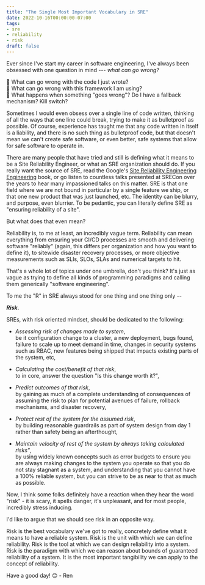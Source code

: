 ```yaml
---
title: "The Single Most Important Vocabulary in SRE"
date: 2022-10-16T00:00:00-07:00
tags: 
- sre
- reliability
- risk 
draft: false
---
```

Ever since I've start my career in software engineering, I've always been obsessed with one question in mind --- _what can go wrong?_

💭 What can go wrong with the code I just wrote?  
💭 What can go wrong with this framework I am using?  
💭 What happens when something "goes wrong"? Do I have a fallback mechanism? Kill switch?  

Sometimes I would even obsess over a single line of code written, thinking of all the ways that one line could break, trying to make it as bulletproof as possible. Of course, experience has taught me that any code written in itself is a liability, and there is no such thing as bulletproof code, but that doesn't mean we can't create safe software, or even better, safe systems that allow for safe software to operate in.

There are many people that have tried and still is defining what it means to be a Site Reliability Engineer, or what an SRE organization should do. If you really want the source of SRE, read the Google's [Site Reliability Engineering Engineering](https://sre.google/sre-book/table-of-contents/) book, or go listen to countless talks presented at SRECon over the years to hear many impassioned talks on this matter. SRE is that one field where we are not bound in particular by a single feature we ship, or that one new product that was just launched, etc. The identity can be blurry, and purpose, even blurrier. To be pedantic, you can literally define SRE as "ensuring reliability of a site".

But what does that even mean?

Reliability is, to me at least, an incredibly vague term. Reliability can mean everything from ensuring your CI/CD processes are smooth and delivering software "reliably" (again, this differs per organization and how you want to define it), to sitewide disaster recovery processes, or more objective measurements such as SLIs, SLOs, SLAs and numerical targets to hit. 

That's a whole lot of topics under one umbrella, don't you think? It's just as vague as trying to define all kinds of programming paradigms and calling them generically "software engineering". 

To me the "R" in SRE always stood for one thing and one thing only --

***Risk.***

SREs, with risk oriented mindset, should be dedicated to the following:
- *Assessing risk of changes made to system*,  
be it configuration change to a cluster, a new deployment, bugs found, failure to scale up to meet demand in time, changes in security systems such as RBAC, new features being shipped that impacts existing parts of the system, etc,

- *Calculating the cost/benefit of that risk*,  
to in core, answer the question "Is this change worth it?",

- *Predict outcomes of that risk*,  
by gaining as much of a complete understanding of consequences of assuming the risk to plan for potential avenues of failure, rollback mechanisms, and disaster recovery,

- *Protect rest of the system for the assumed risk*,  
by building reasonable guardrails as part of system design from day 1 rather than safety being an afterthought, 

- *Maintain velocity of rest of the system by always taking calculated risks"*,  
by using widely known concepts such as error budgets to ensure you are always making changes to the system you operate so that you do not stay stagnant as a system, and understanding that you cannot have a 100% reliable system, but you can strive to be as near to that as much as possible.

Now, I think some folks definitely have a reaction when they hear the word "risk" - it is scary, it spells danger, it's unpleasant, and for most people, incredibly stress inducing. 

I'd like to argue that we should see risk in an opposite way.

Risk is the best vocabulary we've got to really, concretely define what it means to have a reliable system. Risk is the unit with which we can define reliability. Risk is the tool at which we can design reliability into a system. Risk is the paradigm with which we can reason about bounds of guaranteed reliability of a system. It is the most important tangibility we can apply to the concept of reliability.

Have a good day! 😊 - Ren
